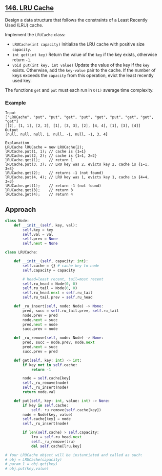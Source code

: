 ## [146. LRU Cache](https://leetcode.com/problems/lru-cache/description/?envType=problem-list-v2&envId=r27zde7r)

Design a data structure that follows the constraints of a Least Recently Used (LRU) cache.

Implement the `LRUCache` class:

- `LRUCache(int capacity)` Initialize the LRU cache with positive size `capacity`.
- `int get(int key)` Return the value of the `key` if the key exists, otherwise return `-1`.
- `void put(int key, int value)` Update the value of the key if the `key` exists. Otherwise, add the `key-value` pair to the cache. If the number of keys exceeds the `capacity` from this operation, evict the least recently used key.

The functions `get` and `put` must each run in `O(1)` average time complexity.

### Example

```
Input
["LRUCache", "put", "put", "get", "put", "get", "put", "get", "get", "get"]
[[2], [1, 1], [2, 2], [1], [3, 3], [2], [4, 4], [1], [3], [4]]
Output
[null, null, null, 1, null, -1, null, -1, 3, 4]

Explanation
LRUCache lRUCache = new LRUCache(2);
lRUCache.put(1, 1); // cache is {1=1}
lRUCache.put(2, 2); // cache is {1=1, 2=2}
lRUCache.get(1);    // return 1
lRUCache.put(3, 3); // LRU key was 2, evicts key 2, cache is {1=1, 3=3}
lRUCache.get(2);    // returns -1 (not found)
lRUCache.put(4, 4); // LRU key was 1, evicts key 1, cache is {4=4, 3=3}
lRUCache.get(1);    // return -1 (not found)
lRUCache.get(3);    // return 3
lRUCache.get(4);    // return 4
```

## Approach

```python
class Node:
    def __init__(self, key, val):
        self.key = key
        self.val = val
        self.prev = None
        self.next = None

class LRUCache:

    def __init__(self, capacity: int):
        self.cache = {} # cache key to node
        self.capacity = capacity

        # head=least recent, tail=most recent
        self.ru_head = Node(0, 0)
        self.ru_tail = Node(0, 0)
        self.ru_head.next = self.ru_tail
        self.ru_tail.prev = self.ru_head

    def _ru_insert(self, node: Node) -> None:
        pred, succ = self.ru_tail.prev, self.ru_tail
        node.prev = pred
        node.next = succ
        pred.next = node
        succ.prev = node

    def _ru_remove(self, node: Node) -> None:
        pred, succ = node.prev, node.next
        pred.next = succ
        succ.prev = pred

    def get(self, key: int) -> int:
        if key not in self.cache:
            return -1

        node = self.cache[key]
        self._ru_remove(node)
        self._ru_insert(node)
        return node.val

    def put(self, key: int, value: int) -> None:
        if key in self.cache:
            self._ru_remove(self.cache[key])
        node = Node(key, value)
        self.cache[key] = node
        self._ru_insert(node)

        if len(self.cache) > self.capacity:
            lru = self.ru_head.next
            self._ru_remove(lru)
            del self.cache[lru.key]

# Your LRUCache object will be instantiated and called as such:
# obj = LRUCache(capacity)
# param_1 = obj.get(key)
# obj.put(key,value)
```
